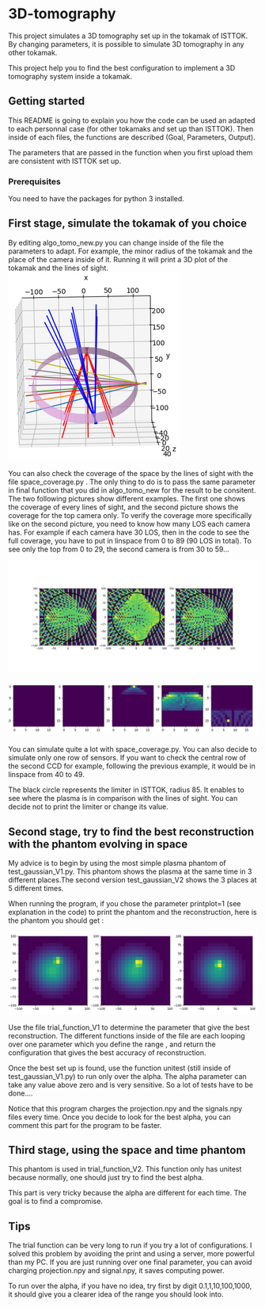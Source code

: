 # 3D-tomography

This project simulates a 3D tomography set up in the tokamak of ISTTOK. By changing parameters, it is possible to simulate 3D tomography in any other tokamak.

This project help you to find the best configuration to implement a 3D tomography system inside a tokamak.


## Getting started

This README is going to explain you how the code can be used an adapted to each personnal case (for other tokamaks and set up than ISTTOK). Then inside of each files, the functions are described (Goal, Parameters, Output).

The parameters that are passed in the function when you first upload them are consistent with ISTTOK set up.

### Prerequisites

You need to have the packages for python 3 installed.

## First stage, simulate the tokamak of you choice 

By editing algo_tomo_new.py you can change inside of the file the parameters to adapt. 
For example, the minor radius of the tokamak and the place of the camera inside of it.
Running it will print a 3D plot of the tokamak and the lines of sight. 
![Lines of sight of 3D set up](https://github.com/libellulu/3D-tomography/blob/master/images/LOS_cylinderclose.png)

You can also check the coverage of the space by the lines of sight with the file space_coverage.py . The only thing to do is to pass the same parameter in final function that you did in algo_tomo_new for the result to be consitent.
The two following pictures show different examples. The first one shows the coverage of every lines of sight, and the second picture shows the coverage for the top camera only. To verify the coverage more specifically like on the second picture, you need to know how many LOS each camera has. For example if each camera have 30 LOS, then in the code to see the full coverage, you have to put in linspace from 0 to 89 (90 LOS in total). To see only the top from 0 to 29, the second camera is from 30 to 59... 

![Coverage for every camera](https://github.com/libellulu/3D-tomography/blob/master/images/20%2C11%2C065%2C004%2C50%2C50%2C3.png)

![Coverage for the top camera](https://github.com/libellulu/3D-tomography/blob/master/images/dist_pinhole%3D9.png)

You can simulate quite a lot with space_coverage.py. You can also decide to simulate only one row of sensors. If you want to check the central row of the second CCD for example, following the previous example, it would be in linspace from 40 to 49.

The black circle represents the limiter in ISTTOK, radius 85. It enables to see where the plasma is in comparison with the lines of sight. You can decide not to print the limiter or change its value.

## Second stage, try to find the best reconstruction with the phantom evolving in space

My advice is to begin by using the most simple plasma phantom of test_gaussian_V1.py. This phantom shows the plasma at the same time in 3 different places.The second version test_gaussian_V2 shows the 3 places at 5 different times.

When running the program, if you chose the parameter printplot=1 (see explanation in the code) to print the phantom and the reconstruction, here is the phantom you should get :

![Phantom of V1](https://github.com/libellulu/3D-tomography/blob/master/images/phantom2_zoom.png)

Use the file trial_function_V1 to determine the parameter that give the best reconstruction. The different functions inside of the file are each looping over one parameter which you define the range , and return the configuration that gives the best accuracy of reconstruction. 

Once the best set up is found, use the function unitest (still inside of test_gaussian_V1.py) to run only over the alpha. The alpha parameter can take any value above zero and is very sensitive. So a lot of tests have to be done....

Notice that this program charges the projection.npy and the signals.npy files every time. Once you decide to look for the best alpha, you can comment this part for the program to be faster.

## Third stage, using the space and time phantom

This phantom is used in trial_function_V2. This function only has unitest because normally, one should just try to find the best alpha.

This part is very tricky because the alpha are different for each time. The goal is to find a compromise. 

## Tips 
The trial function can be very long to run if you try a lot of configurations. I solved this problem by avoiding the print and using a server, more powerful than my PC. If you are just running over one final parameter, you can avoid charging projection.npy and signal.npy, it saves computing power.  

To run over the alpha, if you have no idea, try first by digit 0.1,1,10,100,1000, it should give you a clearer idea of the range you should look into.

